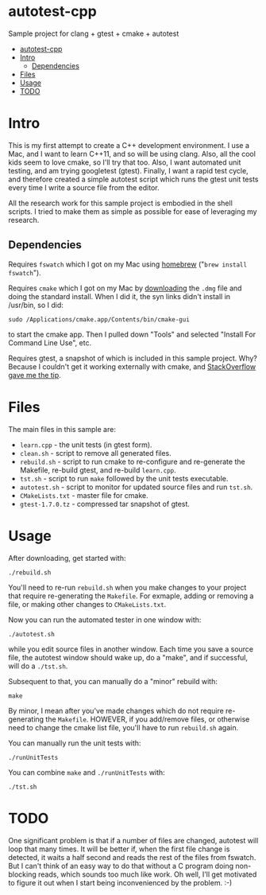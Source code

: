 # autotest-cpp
Sample project for clang + gtest + cmake + autotest

- [autotest-cpp](#)
- [Intro](#)
  - [Dependencies](#)
- [Files](#)
- [Usage](#)
- [TODO](#)

# Intro

This is my first attempt to create a C++ development environment.  I use a Mac, and I want to learn C++11, and so will be using clang.  Also, all the cool kids seem to love cmake, so I'll try that too.  Also, I want automated unit testing, and am trying googletest (gtest).  Finally, I want a rapid test cycle, and therefore created a simple autotest script which runs the gtest unit tests every time I write a source file from the editor.

All the research work for this sample project is embodied in the shell scripts.  I tried to make them as simple as possible for ease of leveraging my research.


## Dependencies

Requires `fswatch` which I got on my Mac using [homebrew](http://brew.sh/) ("`brew install fswatch`").

Requires `cmake` which I got on my Mac by [downloading](http://www.cmake.org/download/#latest) the `.dmg` file and doing the standard install.  When I did it, the syn links didn't install in /usr/bin, so I did:
```
sudo /Applications/cmake.app/Contents/bin/cmake-gui
```
to start the cmake app.  Then I pulled down "Tools" and selected "Install For Command Line Use", etc.

Requires gtest, a snapshot of which is included in this sample project.  Why?  Because I couldn't get it working externally with cmake, and [StackOverflow gave me the tip](http://stackoverflow.com/questions/8507723/how-to-start-working-with-gtest-and-cmake).


# Files

The main files in this sample are:
* `learn.cpp` - the unit tests (in gtest form).
* `clean.sh` - script to remove all generated files.
* `rebuild.sh` - script to run cmake to re-configure and re-generate the Makefile, re-build gtest, and re-build `learn.cpp`.
* `tst.sh` - script to run `make` followed by the unit tests executable.
* `autotest.sh` - script to monitor for updated source files and run `tst.sh`.
* `CMakeLists.txt` - master file for cmake.
* `gtest-1.7.0.tz` - compressed tar snapshot of gtest.


# Usage

After downloading, get started with:
```
./rebuild.sh
```
You'll need to re-run `rebuild.sh` when you make changes to your project that require re-generating the `Makefile`.  For exmaple, adding or removing a file, or making other changes to `CMakeLists.txt`.


Now you can run the automated tester in one window with:
```
./autotest.sh
```
while you edit source files in another window.  Each time you save a source file, the autotest window should wake up, do a "make", and if successful, will do a `./tst.sh`.


Subsequent to that, you can manually do a "minor" rebuild with:
```
make
```
By minor, I mean after you've made changes which do not require re-generating the `Makefile`.  HOWEVER, if you add/remove files, or otherwise need to change the cmake list file, you'll have to run `rebuild.sh` again.


You can manually run the unit tests with:
```
./runUnitTests
```


You can combine `make` and `./runUnitTests` with:
```
./tst.sh
```


# TODO

One significant problem is that if a number of files are changed, autotest will loop that many times.  It will be better if, when the first file change is detected, it waits a half second and reads the rest of the files from fswatch.  But I can't think of an easy way to do that without a C program doing non-blocking reads, which sounds too much like work.  Oh well, I'll get motivated to figure it out when I start being inconvenienced by the problem.  :-)
